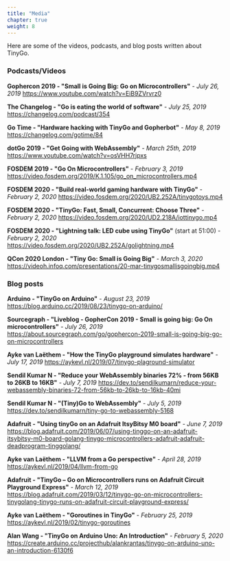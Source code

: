 ```yaml
---
title: "Media"
chapter: true
weight: 8
---
```


Here are some of the videos, podcasts, and blog posts written about TinyGo.

### Podcasts/Videos

**Gophercon 2019 - "Small is Going Big: Go on Microcontrollers"** - *July 26, 2019*
https://www.youtube.com/watch?v=EiB9ZVrvrz0

**The Changelog - "Go is eating the world of software"** - *July 25, 2019*
https://changelog.com/podcast/354

**Go Time - "Hardware hacking with TinyGo and Gopherbot"** - *May 8, 2019*
https://changelog.com/gotime/84

**dotGo 2019 - "Get Going with WebAssembly"** - *March 25th, 2019*
https://www.youtube.com/watch?v=osVHH7rjpxs

**FOSDEM 2019 - "Go On Microcontrollers"** - *February 3, 2019*
https://video.fosdem.org/2019/K.1.105/go_on_microcontrollers.mp4

**FOSDEM 2020 - "Build real-world gaming hardware with TinyGo"** - *February 2, 2020*
https://video.fosdem.org/2020/UB2.252A/tinygotoys.mp4

**FOSDEM 2020 - "TinyGo: Fast, Small, Concurrent: Choose Three"** - *February 2, 2020*
https://video.fosdem.org/2020/UD2.218A/iottinygo.mp4

**FOSDEM 2020 - "Lightning talk: LED cube using TinyGo"** (start at 51:00) - *February 2, 2020*
https://video.fosdem.org/2020/UB2.252A/golightning.mp4

**QCon 2020 London - "Tiny Go: Small is Going Big"** - *March 3, 2020*
https://videoh.infoq.com/presentations/20-mar-tinygosmallisgoingbig.mp4


### Blog posts

**Arduino - "TinyGo on Arduino"** - *August 23, 2019*
https://blog.arduino.cc/2019/08/23/tinygo-on-arduino/

**Sourcegraph - "Liveblog - GopherCon 2019 - Small is going big: Go On microcontrollers"** - *July 26, 2019*
https://about.sourcegraph.com/go/gophercon-2019-small-is-going-big-go-on-microcontrollers

**Ayke van Laëthem - "How the TinyGo playground simulates hardware"** - *July 17, 2019*
https://aykevl.nl/2019/07/tinygo-plaground-simulator

**Sendil Kumar N - "Reduce your WebAssembly binaries 72% - from 56KB to 26KB to 16KB"** - *July 7, 2019*
https://dev.to/sendilkumarn/reduce-your-webassembly-binaries-72-from-56kb-to-26kb-to-16kb-40mi

**Sendil Kumar N - "(Tiny)Go to WebAssembly"** - *July 5, 2019*
https://dev.to/sendilkumarn/tiny-go-to-webassembly-5168

**Adafruit - "Using tinyGo on an Adafruit ItsyBitsy M0 board"** - *June 7, 2019*
https://blog.adafruit.com/2019/06/07/using-tinggo-on-an-adafruit-itsybitsy-m0-board-golang-tinygo-microcontrollers-adafruit-adafruit-deadprogram-tinggolang/

**Ayke van Laëthem - "LLVM from a Go perspective"** - *April 28, 2019*
https://aykevl.nl/2019/04/llvm-from-go

**Adafruit - "TinyGo – Go on Microcontrollers runs on Adafruit Circuit Playground Express"** - *March 12, 2019*
https://blog.adafruit.com/2019/03/12/tinygo-go-on-microcontrollers-tinygolang-tinygo-runs-on-adafruit-circuit-playground-express/

**Ayke van Laëthem - "Goroutines in TinyGo"** - *February 25, 2019*
https://aykevl.nl/2019/02/tinygo-goroutines

**Alan Wang - "TinyGo on Arduino Uno: An Introduction"** - *February 5, 2020*
https://create.arduino.cc/projecthub/alankrantas/tinygo-on-arduino-uno-an-introduction-6130f6

